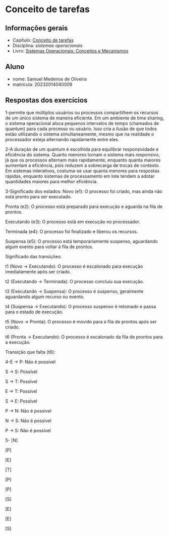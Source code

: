 # Conceito de tarefas

## Informações gerais

- Capítulo: [Conceito de tarefas](https://wiki.inf.ufpr.br/maziero/lib/exe/fetch.php?media=socm:socm-04.pdf)
- Disciplina: *sistemas operacionais*
- Livro: [Sistemas Operacionais: Conceitos e Mecanismos](https://wiki.inf.ufpr.br/maziero/doku.php?id=socm:start)

## Aluno

- nome: Samuel Medeiros de Oliveira
- matrícula: 20232014040009

## Respostas dos exercícios
1-permite que múltiplos usuários ou processos compartilhem os recursos de um único sistema de maneira eficiente. Em um ambiente de time sharing, o sistema operacional aloca pequenos intervalos de tempo (chamados de quantum) para cada processo ou usuário. Isso cria a ilusão de que todos estão utilizando o sistema simultaneamente, mesmo que na realidade o processador esteja alternando rapidamente entre eles.

2-A duração de um quantum é escolhida para equilibrar responsividade e eficiência do sistema. Quanto menores tornam o sistema mais responsivo, já que os processos alternam mais rapidamente, enquanto quanta maiores aumentam a eficiência, pois reduzem a sobrecarga de trocas de contexto. Em sistemas interativos, costuma-se usar quanta menores para respostas rápidas, enquanto sistemas de processamento em lote tendem a adotar quantidades maiores para melhor eficiência.

3-Significado dos estados:
Novo (e1): O processo foi criado, mas ainda não está pronto para ser executado.

Pronta (e2): O processo está preparado para execução e aguarda na fila de prontos.

Executando (e3): O processo está em execução no processador.

Terminada (e4): O processo foi finalizado e liberou os recursos.

Suspensa (e5): O processo está temporariamente suspenso, aguardando algum evento para voltar à fila de prontos.

Significado das transições:

t1 (Novo → Executando): O processo é escalonado para execução imediatamente após ser criado.

t2 (Executando → Terminada): O processo concluiu sua execução.

t3 (Executando → Suspensa): O processo é suspenso, geralmente aguardando algum recurso ou evento.

t4 (Suspensa → Executando): O processo suspenso é retomado e passa para o estado de execução.

t5 (Novo → Pronta): O processo é movido para a fila de prontos após ser criado.

t6 (Pronta → Executando): O processo é escalonado da fila de prontos para a execução.

Transição que falta (t6):



4-E → P: Não é possível

S → S: Possível

S → T: Possível

E → T: Possível

S → E: Possível

P → N: Não é possível

N → S: Não é possível

P → S: Não é possível

5-
[N]

[P]

[E]

[T]

[P]

[P]

[S]

[E]

[E]

[S]
